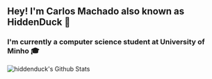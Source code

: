 ## Hey! I'm Carlos Machado also known as HiddenDuck 🦆

### I'm currently a computer science student at University of Minho 🎓

<img align="left" alt="hiddenduck's Github Stats" src="https://github-readme-stats.vercel.app/api?username=codeSTACKr&show_icons=true&hide_border=true" />
